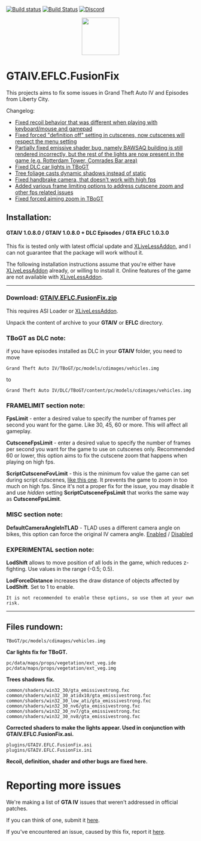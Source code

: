 [![Build status](https://ci.appveyor.com/api/projects/status/wwokiviriq3m52t6?svg=true)](https://ci.appveyor.com/project/ThirteenAG/gtaiv-eflc-fusionfix)
[![Build Status](https://dev.azure.com/thirteenag/GTAIV.EFLC.FusionFix/_apis/build/status/ThirteenAG.GTAIV.EFLC.FusionFix?branchName=master)](https://dev.azure.com/thirteenag/GTAIV.EFLC.FusionFix/_build/latest?definitionId=1&branchName=master)
[![Discord](https://img.shields.io/badge/chat-on%20discord-7289da.svg?logo=discord)](https://discord.gg/y2cZFRA)

<p align="center">
  <img height="100" src="https://user-images.githubusercontent.com/4904157/63623173-921aaf00-c601-11e9-8b84-fc5803269323.png">
</p>

# GTAIV.EFLC.FusionFix

This projects aims to fix some issues in Grand Theft Auto IV and Episodes from Liberty City.

Changelog:

- [Fixed recoil behavior that was different when playing with keyboard/mouse and gamepad](https://github.com/GTAmodding/GTAIV-Issues-List/issues/6)
- [Fixed forced "definition off" setting in cutscenes, now cutscenes will respect the menu setting](https://github.com/GTAmodding/GTAIV-Issues-List/issues/5)
- [Partially fixed emissive shader bug, namely BAWSAQ building is still rendered incorrectly, but the rest of the lights are now present in the game (e.g. Rotterdam Tower, Comrades Bar area)](https://github.com/GTAmodding/GTAIV-Issues-List/issues/4)
- [Fixed DLC car lights in TBoGT](https://github.com/GTAmodding/GTAIV-Issues-List/issues/3)
- [Tree foliage casts dynamic shadows instead of static](https://github.com/GTAmodding/GTAIV-Issues-List/issues/9)
- [Fixed handbrake camera, that doesn't work with high fps](https://github.com/GTAmodding/GTAIV-Issues-List/issues/10)
- [Added various frame limiting options to address cutscene zoom and other fps related issues](https://github.com/GTAmodding/GTAIV-Issues-List/issues/1)
- [Fixed forced aiming zoom in TBoGT](https://github.com/GTAmodding/GTAIV-Issues-List/issues/19)

## Installation:

#### GTAIV 1.0.8.0 / GTAIV 1.0.8.0 + DLC Episodes / GTA EFLC 1.0.3.0

This fix is tested only with latest official update and [XLiveLessAddon](https://bitbucket.org/ThirteenAG/xlivelessaddon/downloads/), and I can not guarantee that the package will work without it.

The following installation instructions assume that you're either have [XLiveLessAddon](https://bitbucket.org/ThirteenAG/xlivelessaddon/downloads/) already, or willing to install it.
Online features of the game are not available with [XLiveLessAddon](https://bitbucket.org/ThirteenAG/xlivelessaddon/downloads/).

---

### **Download**: [GTAIV.EFLC.FusionFix.zip](https://github.com/ThirteenAG/GTAIV.EFLC.FusionFix/releases/latest/download/GTAIV.EFLC.FusionFix.zip)

This requires ASI Loader or [XLiveLessAddon](https://bitbucket.org/ThirteenAG/xlivelessaddon/downloads/).

Unpack the content of archive to your **GTAIV** or **EFLC** directory.

### **TBoGT as DLC note**:

if you have episodes installed as DLC in your **GTAIV** folder, you need to move

`Grand Theft Auto IV/TBoGT/pc/models/cdimages/vehicles.img`

to

`Grand Theft Auto IV/DLC/TBoGT/content/pc/models/cdimages/vehicles.img`

### **FRAMELIMIT section note**:

**FpsLimit** - enter a desired value to specify the number of frames per second you want for the game. Like 30, 45, 60 or more. This will affect all gameplay.

**CutsceneFpsLimit** - enter a desired value to specify the number of frames per second you want for the game to use on cutscenes only. Recommended 60 or lower, this option aims to fix the cutscene zoom that happens when playing on high fps.

**ScriptCutsceneFovLimit** - this is the minimum fov value the game can set during script cutscenes, [like this one](https://www.youtube.com/watch?v=NzKw7ijHG10&hd=1). It prevents the game to zoom in too much on high fps. Since it's not a proper fix for the issue, you may disable it and use _hidden_ setting **ScriptCutsceneFpsLimit** that works the same way as **CutsceneFpsLimit**.

### **MISC section note**:

**DefaultCameraAngleInTLAD** - TLAD uses a different camera angle on bikes, this option can force the original IV camera angle. [Enabled](https://i.imgur.com/PqFHJfU.jpg) / [Disabled](https://i.imgur.com/5kM5Sgn.jpg)

### **EXPERIMENTAL section note**:

**LodShift** allows to move position of all lods in the game, which reduces z-fighting. Use values in the range (-0.5; 0.5).

**LodForceDistance** increases the draw distance of objects affected by **LodShift**. Set to 1 to enable.

`It is not recommended to enable these options, so use them at your own risk.`

---

## Files rundown:

    TBoGT/pc/models/cdimages/vehicles.img

**Car lights fix for TBoGT.**

    pc/data/maps/props/vegetation/ext_veg.ide
    pc/data/maps/props/vegetation/ext_veg.img

**Trees shadows fix.**

    common/shaders/win32_30/gta_emissivestrong.fxc
    common/shaders/win32_30_atidx10/gta_emissivestrong.fxc
    common/shaders/win32_30_low_ati/gta_emissivestrong.fxc
    common/shaders/win32_30_nv6/gta_emissivestrong.fxc
    common/shaders/win32_30_nv7/gta_emissivestrong.fxc
    common/shaders/win32_30_nv8/gta_emissivestrong.fxc

**Corrected shaders to make the lights appear. Used in conjunction with GTAIV.EFLC.FusionFix.asi.**

    plugins/GTAIV.EFLC.FusionFix.asi
    plugins/GTAIV.EFLC.FusionFix.ini

**Recoil, definition, shader and other bugs are fixed here.**

# Reporting more issues

We're making a list of **GTA IV** issues that weren't addressed in official patches.

If you can think of one, submit it [here](https://github.com/GTAmodding/GTAIV-Issues-List/issues).

If you've encountered an issue, caused by this fix, report it [here](https://github.com/ThirteenAG/GTAIV.EFLC.FusionFix/issues).
